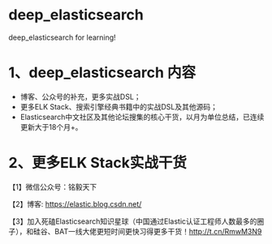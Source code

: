 # deep_elasticsearch
deep_elasticsearch for learning!

# 1、deep_elasticsearch 内容
- 博客、公众号的补充，更多实战DSL；
- 更多ELK Stack、搜索引擎经典书籍中的实战DSL及其他源码；
- Elasticsearch中文社区及其他论坛搜集的核心干货，以月为单位总结，已连续更新大于18个月+。



# 2、更多ELK Stack实战干货

【1】微信公众号：铭毅天下

【2】博客: https://elastic.blog.csdn.net/

【3】加入死磕Elasticsearch知识星球（中国通过Elastic认证工程师人数最多的圈子），和硅谷、BAT一线大佬更短时间更快习得更多干货！http://t.cn/RmwM3N9

